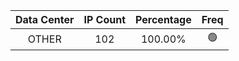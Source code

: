 | Data Center | IP Count | Percentage | Freq |
|:------------:|:--------:|:-----------:|:-----:|
| OTHER | 102 | 100.00% | 🟢 |